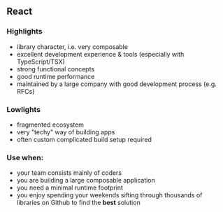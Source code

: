 ## React

### Highlights

- library character, i.e. very composable
- excellent development experience & tools (especially with TypeScript/TSX)
- strong functional concepts
- good runtime performance
- maintained by a large company with good development process (e.g. RFCs)

### Lowlights

- fragmented ecosystem
- very "techy" way of building apps
- often custom complicated build setup required

### Use when:

- your team consists mainly of coders
- you are building a large composable application
- you need a minimal runtime footprint
- you enjoy spending your weekends sifting through thousands of libraries on Github to find the **best** solution
